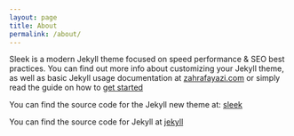 ```yaml
---
layout: page
title: About
permalink: /about/
---
```


Sleek is a modern Jekyll theme focused on speed performance & SEO best practices. You can find out more info about customizing your Jekyll theme, as well as basic Jekyll usage documentation at [zahrafayazi.com](http://jekyllrb.com/) or simply read the guide on how to [get started](/zahrafayazi)

You can find the source code for the Jekyll new theme at:
[sleek](https://github.com/zahrafayazi/sleek)

You can find the source code for Jekyll at
[jekyll](https://github.com/jekyll/jekyll)
